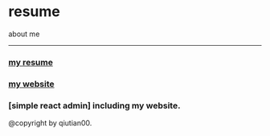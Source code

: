 # resume
about me

----

### [my resume](me/resume/resume.md)
### [my website](http://www.qiutian00.com)
### [simple react admin] including my website.

@copyright by qiutian00.